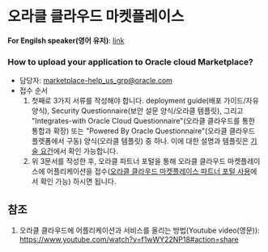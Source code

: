 # 오라클 클라우드 마켓플레이스

**For Engilsh speaker(영어 유저)**: [link](https://github.com/joungminko/oracle-cloud-marketplace/blob/master/README.md)

### How to upload your application to Oracle cloud Marketplace?

  - 담당자: marketplace-help_us_grp@oracle.com
  - 접수 순서
    1. 첫째로 3가지 서류를 작성해야 합니다. deployment guide(배포 가이드/자유양식), Security Questionnaire(보안 설문 양식/오라클 템플릿), 그리고 "Integrates-with Oracle Cloud Questionnaire"(오라클 클라우드를 통한 통합과 확장) 또는 "Powered By Oracle Questionnaire"(오라클 클라우드 플렛폼에서 구동) 양식(오라클 템플릿) 중 하나.  이에 대한 설명과 템플릿은 [기술 요건](https://github.com/joungminko/oracle-cloud-marketplace/blob/master/technical-requirement-kor.md)에서 확인 가능합니다.
    2. 위 3문서를 작성한 후, 오라클 파트너 포털을 통해 오라클 클라우드 마켓플레이스에 어플리케이션을 접수([오라클 클라우드 마켓플레이스 파트너 포털 사용](https://github.com/joungminko/oracle-cloud-marketplace/blob/master/publisher-application-kor.md)에서 확인 가능) 하시면 됩니다.


## 참조
1. 오라클 클라우드에 어플리케이션과 서비스를 올리는 방법(Youtube video(영문)): https://www.youtube.com/watch?v=f1wWY22NP18#action=share
